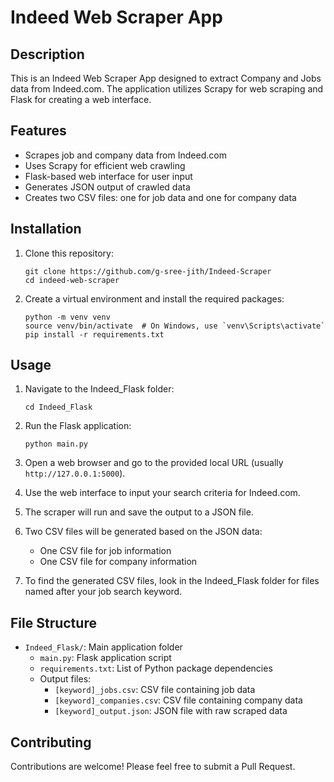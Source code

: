 # Indeed Web Scraper App

## Description

This is an Indeed Web Scraper App designed to extract Company and Jobs data from Indeed.com. The application utilizes Scrapy for web scraping and Flask for creating a web interface.

## Features

- Scrapes job and company data from Indeed.com
- Uses Scrapy for efficient web crawling
- Flask-based web interface for user input
- Generates JSON output of crawled data
- Creates two CSV files: one for job data and one for company data

## Installation

1. Clone this repository:
   ```
   git clone https://github.com/g-sree-jith/Indeed-Scraper
   cd indeed-web-scraper
   ```

2. Create a virtual environment and install the required packages:
   ```
   python -m venv venv
   source venv/bin/activate  # On Windows, use `venv\Scripts\activate`
   pip install -r requirements.txt
   ```

## Usage

1. Navigate to the Indeed_Flask folder:
   ```
   cd Indeed_Flask
   ```

2. Run the Flask application:
   ```
   python main.py
   ```

3. Open a web browser and go to the provided local URL (usually `http://127.0.0.1:5000`).

4. Use the web interface to input your search criteria for Indeed.com.

5. The scraper will run and save the output to a JSON file.

6. Two CSV files will be generated based on the JSON data:
   - One CSV file for job information
   - One CSV file for company information

7. To find the generated CSV files, look in the Indeed_Flask folder for files named after your job search keyword.

## File Structure

- `Indeed_Flask/`: Main application folder
  - `main.py`: Flask application script
  - `requirements.txt`: List of Python package dependencies
  - Output files:
    - `[keyword]_jobs.csv`: CSV file containing job data
    - `[keyword]_companies.csv`: CSV file containing company data
    - `[keyword]_output.json`: JSON file with raw scraped data

## Contributing

Contributions are welcome! Please feel free to submit a Pull Request.